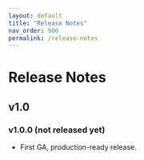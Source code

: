 ```yaml
---
layout: default
title: "Release Notes"
nav_order: 900
permalink: /release-notes
---
```


# Release Notes

## v1.0

### v1.0.0 (not released yet)

* First GA, production-ready release.
